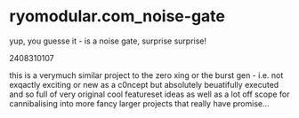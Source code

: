 # ryomodular.com_noise-gate
 yup, you guesse it - is a noise gate, surprise surprise!

2408310107

this is a verymuch similar project to the zero xing or the burst gen - i.e. not exqactly exciting or new as a c0ncept but absolutely beuatifully executed and so full of very original cool featureset ideas as well as a lot off scope for cannibalising into more fancy larger projects that really have promise...